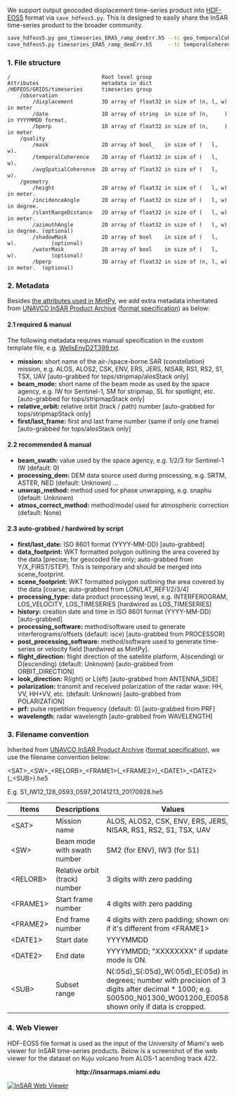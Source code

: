 We support output geocoded displacement time-series product into [HDF-EOS5](http://hdfeos.org) format via `save_hdfeos5.py`. This is designed to easily share the InSAR time-series product to the broader community.

```bash
save_hdfeos5.py geo_timeseries_ERA5_ramp_demErr.h5 --tc geo_temporalCoherence.h5 --asc geo_avgSpatialCoh.h5 -m geo_maskTempCoh.h5 -g geo_geometryRadar.h5
save_hdfeos5.py timeseries_ERA5_ramp_demErr.h5     --tc temporalCoherence.h5     --asc avgSpatialCoh.h5     -m maskTempCoh.h5     -g inputs/geometryGeo.h5
```

### 1. File structure ###

```
/                             Root level group
Attributes                    metadata in dict
/HDFEOS/GRIDS/timeseries      timeseries group
    /observation
        /displacement         3D array of float32 in size of (n, l, w) in meter
        /date                 1D array of string  in size of (n,     ) in YYYYMMDD format.
        /bperp                1D array of float32 in size of (n,     ) in meter
    /quality
        /mask                 2D array of bool_   in size of (   l, w).
        /temporalCoherence    2D array of float32 in size of (   l, w).
        /avgSpatialCoherence  2D array of float32 in size of (   l, w).
    /geometry
        /height               2D array of float32 in size of (   l, w) in meter.
        /incidenceAngle       2D array of float32 in size of (   l, w) in degree.
        /slantRangeDistance   2D array of float32 in size of (   l, w) in meter.
        /azimuthAngle         2D array of float32 in size of (   l, w) in degree. (optional)
        /shadowMask           2D array of bool    in size of (   l, w).           (optional)
        /waterMask            2D array of bool    in size of (   l, w).           (optional)
        /bperp                3D array of float32 in size of (n, l, w) in meter.  (optional)
```

### 2. Metadata

Besides [the attributes used in MintPy](./api/attributes.md), we add extra metadata inheritated from [UNAVCO InSAR Product Archive](https://winsar.unavco.org/insar/) ([format specification](https://docs.google.com/document/d/1fm6RY8aL4hhRa88M9cd_Ejh6OL3YfibfjN1UQ7TWsmI/edit?usp=sharing)) as below:    

#### 2.1 required & manual

The following metadata requires manual specification in the custom template file, e.g. [WellsEnvD2T399.txt](https://github.com/insarlab/MintPy/blob/main/mintpy/data/input_files/WellsEnvD2T399.txt).    

+   **mission:** short name of the air-/space-borne SAR (constellation) mission, e.g. ALOS, ALOS2, CSK, ENV, ERS, JERS, NISAR, RS1, RS2, S1, TSX, UAV [auto-grabbed for tops/stripmap/alosStack only]
+   **beam_mode:** short name of the beam mode as used by the space agency, e.g. IW for Sentinel-1, SM for stripmap, SL for spotlight, etc. [auto-grabbed for tops/stripmapStack only]
+   **relative_orbit:** relative orbit (track / path) number [auto-grabbed for tops/stripmapStack only]
+   **first/last_frame:** first and last frame number (same if only one frame) [auto-grabbed for tops/alosStack only]

#### 2.2 recommended & manual

+   **beam_swath:** value used by the space agency, e.g. 1/2/3 for Sentinel-1 IW (default: 0)
+   **processing_dem:** DEM data source used during processing, e.g. SRTM, ASTER, NED (default: Unknown) ...
+   **unwrap_method:** method used for phase unwrapping, e.g. snaphu (default: Unknown)
+   **atmos_correct_method:** method/model used for atmospheric correction (default: None)

#### 2.3 auto-grabbed / hardwired by script

+   **first/last_date:** ISO 8601 format (YYYY-MM-DD) [auto-grabbed]
+   **data_footprint:** WKT formatted polygon outlining the area covered by the data [precise; for geocoded file only; auto-grabbed from Y/X_FIRST/STEP]. This is temporary and should be merged into scene_footprint.
+   **scene_footprint:** WKT formatted polygon outlining the area covered by the data [coarse; auto-grabbed from LON/LAT_REF1/2/3/4]
+   **processing_type:** data product processing level, e.g. INTERFEROGRAM, LOS_VELOCITY, LOS_TIMESERIES [hardwired as LOS_TIMESERIES]
+   **history:** creation date and time in ISO 8601 format (YYYY-MM-DD) [auto-grabbed]
+   **processing_software:** method/software used to generate interferograms/offsets (default: isce) [auto-grabbed from PROCESSOR]
+   **post_processing_software:** method/software used to generate time-series or velocity field [hardwired as MintPy].
+   **flight_direction:** flight direction of the satellite platform, A(scending) or D(escending) (default: Unknown) [auto-grabbed from ORBIT_DIRECTION]
+   **look_direction:** R(ight) or L(eft) [auto-grabbed from ANTENNA_SIDE]
+   **polarization:** transmit and received polarization of the radar wave: HH, VV, HH+VV, etc. (default: Unknown) [auto-grabbed from POLARIZATION]
+   **prf:** pulse repetition frequency (default: 0) [auto-grabbed from PRF]
+   **wavelength:** radar wavelength [auto-grabbed from WAVELENGTH]


### 3. Filename convention ###

Inherited from [UNAVCO InSAR Product Archive](https://winsar.unavco.org/insar/) ([format specification](https://docs.google.com/document/d/1fm6RY8aL4hhRa88M9cd_Ejh6OL3YfibfjN1UQ7TWsmI/edit?usp=sharing)), we use the filename convention below:

&lt;SAT>\_&lt;SW>\_&lt;RELORB>\_&lt;FRAME1>(\_&lt;FRAME2>)\_&lt;DATE1>\_&lt;DATE2>(\_&lt;SUB>).he5

E.g. S1_IW12_128_0593_0597_20141213_20170928.he5

  | Items     | Descriptions | Values |
  | --------- | ------------ | -------|
  | &lt;SAT>    | Mission name | ALOS, ALOS2, CSK, ENV, ERS, JERS, NISAR, RS1, RS2, S1, TSX, UAV |
  | &lt;SW>     | Beam mode with swath number   | SM2 (for ENV), IW3 (for S1) |
  | &lt;RELORB> | Relative orbit (track) number | 3 digits with zero padding  |
  | &lt;FRAME1> | Start frame number | 4 digits with zero padding  |
  | &lt;FRAME2> | End frame number   | 4 digits with zero padding; shown only if it's different from \<FRAME1>  |
  | &lt;DATE1>  | Start date         | YYYYMMDD |
  | &lt;DATE2>  | End date           | YYYYMMDD; "XXXXXXXX" if update mode is ON. |
  | &lt;SUB>    | Subset range       | N{:05d}_S{:05d}_W{:05d}_E{:05d} in degrees; number with precision of 3 digits after decimal * 1000; e.g. S00500_N01300_W001200_E005800; shown only if data is cropped. |

### 4. Web Viewer ###

HDF-EOS5 file format is used as the input of the University of Miami's web viewer for InSAR time-series products. Below is a screenshot of the web viewer for the dataset on Kuju volcano from ALOS-1 acending track 422.

<p align="center"><b>http://insarmaps.miami.edu</b><br></p>

[![InSAR Web Viewer](https://yunjunzhang.files.wordpress.com/2019/06/web_viewer_kujualosat422.png)](http://insarmaps.miami.edu/)
